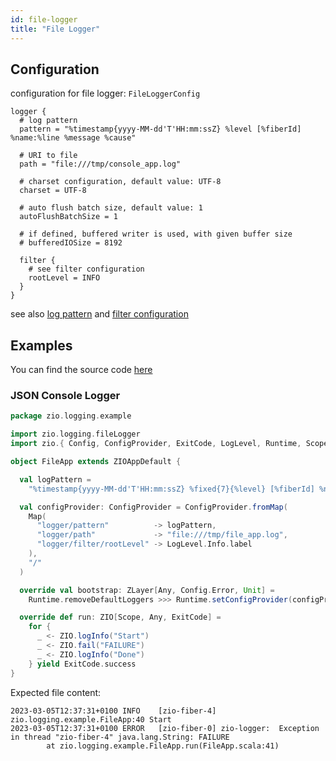```yaml
---
id: file-logger
title: "File Logger"
---
```


## Configuration

configuration for file logger: `FileLoggerConfig`

```
logger {
  # log pattern
  pattern = "%timestamp{yyyy-MM-dd'T'HH:mm:ssZ} %level [%fiberId] %name:%line %message %cause"
  
  # URI to file
  path = "file:///tmp/console_app.log"
    
  # charset configuration, default value: UTF-8
  charset = UTF-8

  # auto flush batch size, default value: 1
  autoFlushBatchSize = 1

  # if defined, buffered writer is used, with given buffer size
  # bufferedIOSize = 8192
  
  filter {
    # see filter configuration
    rootLevel = INFO
  }
}
```

see also [log pattern](formatting-log-records.md#logpattern) and [filter configuration](log-filter.md#configuration)

## Examples

You can find the source code [here](https://github.com/zio/zio-logging/tree/master/examples)

### JSON Console Logger 

[//]: # (TODO: make snippet type-checked using mdoc)

```scala
package zio.logging.example

import zio.logging.fileLogger
import zio.{ Config, ConfigProvider, ExitCode, LogLevel, Runtime, Scope, ZIO, ZIOAppDefault, ZLayer }

object FileApp extends ZIOAppDefault {

  val logPattern =
    "%timestamp{yyyy-MM-dd'T'HH:mm:ssZ} %fixed{7}{%level} [%fiberId] %name:%line %message %cause"

  val configProvider: ConfigProvider = ConfigProvider.fromMap(
    Map(
      "logger/pattern"          -> logPattern,
      "logger/path"             -> "file:///tmp/file_app.log",
      "logger/filter/rootLevel" -> LogLevel.Info.label
    ),
    "/"
  )

  override val bootstrap: ZLayer[Any, Config.Error, Unit] =
    Runtime.removeDefaultLoggers >>> Runtime.setConfigProvider(configProvider) >>> fileLogger()

  override def run: ZIO[Scope, Any, ExitCode] =
    for {
      _ <- ZIO.logInfo("Start")
      _ <- ZIO.fail("FAILURE")
      _ <- ZIO.logInfo("Done")
    } yield ExitCode.success
}

```

Expected file content:

```
2023-03-05T12:37:31+0100 INFO    [zio-fiber-4] zio.logging.example.FileApp:40 Start
2023-03-05T12:37:31+0100 ERROR   [zio-fiber-0] zio-logger:  Exception in thread "zio-fiber-4" java.lang.String: FAILURE
        at zio.logging.example.FileApp.run(FileApp.scala:41)
```

